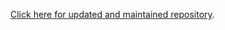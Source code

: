 [Click here for updated and maintained repository](https://github.com/NevermoreFramework/UserInputService).
